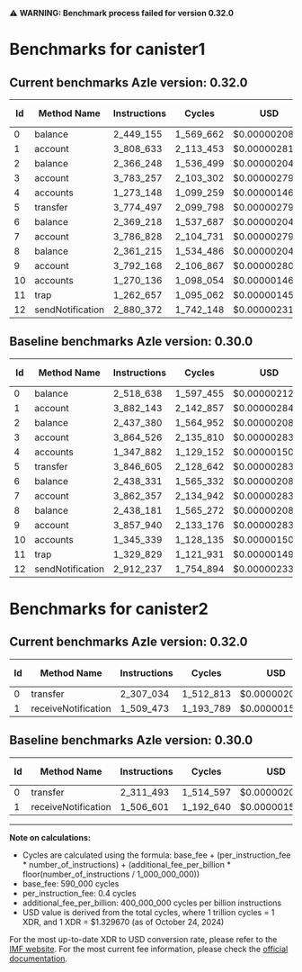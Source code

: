⚠️ **WARNING: Benchmark process failed for version 0.32.0**

# Benchmarks for canister1

## Current benchmarks Azle version: 0.32.0

| Id  | Method Name      | Instructions | Cycles    | USD           | USD/Million Calls | Change                             |
| --- | ---------------- | ------------ | --------- | ------------- | ----------------- | ---------------------------------- |
| 0   | balance          | 2_449_155    | 1_569_662 | $0.0000020871 | $2.08             | <font color="green">-69_483</font> |
| 1   | account          | 3_808_633    | 2_113_453 | $0.0000028102 | $2.81             | <font color="green">-73_510</font> |
| 2   | balance          | 2_366_248    | 1_536_499 | $0.0000020430 | $2.04             | <font color="green">-71_132</font> |
| 3   | account          | 3_783_257    | 2_103_302 | $0.0000027967 | $2.79             | <font color="green">-81_269</font> |
| 4   | accounts         | 1_273_148    | 1_099_259 | $0.0000014617 | $1.46             | <font color="green">-74_734</font> |
| 5   | transfer         | 3_774_497    | 2_099_798 | $0.0000027920 | $2.79             | <font color="green">-72_108</font> |
| 6   | balance          | 2_369_218    | 1_537_687 | $0.0000020446 | $2.04             | <font color="green">-69_113</font> |
| 7   | account          | 3_786_828    | 2_104_731 | $0.0000027986 | $2.79             | <font color="green">-75_529</font> |
| 8   | balance          | 2_361_215    | 1_534_486 | $0.0000020404 | $2.04             | <font color="green">-76_966</font> |
| 9   | account          | 3_792_168    | 2_106_867 | $0.0000028014 | $2.80             | <font color="green">-65_772</font> |
| 10  | accounts         | 1_270_136    | 1_098_054 | $0.0000014600 | $1.46             | <font color="green">-75_203</font> |
| 11  | trap             | 1_262_657    | 1_095_062 | $0.0000014561 | $1.45             | <font color="green">-67_172</font> |
| 12  | sendNotification | 2_880_372    | 1_742_148 | $0.0000023165 | $2.31             | <font color="green">-31_865</font> |

## Baseline benchmarks Azle version: 0.30.0

| Id  | Method Name      | Instructions | Cycles    | USD           | USD/Million Calls |
| --- | ---------------- | ------------ | --------- | ------------- | ----------------- |
| 0   | balance          | 2_518_638    | 1_597_455 | $0.0000021241 | $2.12             |
| 1   | account          | 3_882_143    | 2_142_857 | $0.0000028493 | $2.84             |
| 2   | balance          | 2_437_380    | 1_564_952 | $0.0000020809 | $2.08             |
| 3   | account          | 3_864_526    | 2_135_810 | $0.0000028399 | $2.83             |
| 4   | accounts         | 1_347_882    | 1_129_152 | $0.0000015014 | $1.50             |
| 5   | transfer         | 3_846_605    | 2_128_642 | $0.0000028304 | $2.83             |
| 6   | balance          | 2_438_331    | 1_565_332 | $0.0000020814 | $2.08             |
| 7   | account          | 3_862_357    | 2_134_942 | $0.0000028388 | $2.83             |
| 8   | balance          | 2_438_181    | 1_565_272 | $0.0000020813 | $2.08             |
| 9   | account          | 3_857_940    | 2_133_176 | $0.0000028364 | $2.83             |
| 10  | accounts         | 1_345_339    | 1_128_135 | $0.0000015000 | $1.50             |
| 11  | trap             | 1_329_829    | 1_121_931 | $0.0000014918 | $1.49             |
| 12  | sendNotification | 2_912_237    | 1_754_894 | $0.0000023334 | $2.33             |

# Benchmarks for canister2

## Current benchmarks Azle version: 0.32.0

| Id  | Method Name         | Instructions | Cycles    | USD           | USD/Million Calls | Change                            |
| --- | ------------------- | ------------ | --------- | ------------- | ----------------- | --------------------------------- |
| 0   | transfer            | 2_307_034    | 1_512_813 | $0.0000020115 | $2.01             | <font color="green">-4_459</font> |
| 1   | receiveNotification | 1_509_473    | 1_193_789 | $0.0000015873 | $1.58             | <font color="red">+2_872</font>   |

## Baseline benchmarks Azle version: 0.30.0

| Id  | Method Name         | Instructions | Cycles    | USD           | USD/Million Calls |
| --- | ------------------- | ------------ | --------- | ------------- | ----------------- |
| 0   | transfer            | 2_311_493    | 1_514_597 | $0.0000020139 | $2.01             |
| 1   | receiveNotification | 1_506_601    | 1_192_640 | $0.0000015858 | $1.58             |

---

**Note on calculations:**

- Cycles are calculated using the formula: base_fee + (per_instruction_fee \* number_of_instructions) + (additional_fee_per_billion \* floor(number_of_instructions / 1_000_000_000))
- base_fee: 590_000 cycles
- per_instruction_fee: 0.4 cycles
- additional_fee_per_billion: 400_000_000 cycles per billion instructions
- USD value is derived from the total cycles, where 1 trillion cycles = 1 XDR, and 1 XDR = $1.329670 (as of October 24, 2024)

For the most up-to-date XDR to USD conversion rate, please refer to the [IMF website](https://www.imf.org/external/np/fin/data/rms_sdrv.aspx).
For the most current fee information, please check the [official documentation](https://internetcomputer.org/docs/current/developer-docs/gas-cost#execution).
